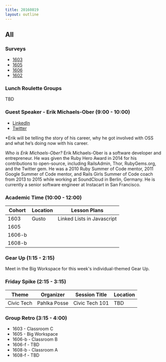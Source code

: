 ```yaml
---
title: 20160819
layout: outline
---
```


## All

### Surveys

* [1603](https://goo.gl/forms/EUCb5KLugovjz3Xd2)
* [1605]()
* [1606]()
* [1602]()

### Lunch Roulette Groups
TBD

### Guest Speaker - Erik Michaels-Ober (9:00 - 10:00)
* [LinkedIn](https://www.linkedin.com/in/sferik)
* [Twitter](https://twitter.com/sferik)

*Erik will be telling the story of his career, why he got involved with OSS and what he’s doing now with his career.

*Who is Erik Michaels-Ober?*
Erik Michaels-Ober is a software developer and entrepreneur. He was given the Ruby Hero Award in 2014 for his contributions to open-source, including RailsAdmin, Thor, RubyGems.org, and the Twitter gem. He was a 2010 Ruby Summer of Code mentor, 2011 Google Summer of Code mentor, and Rails Girls Summer of Code coach from 2013 to 2015 while working at SoundCloud in Berlin, Germany. He is currently a senior software engineer at Instacart in San Francisco.

### Academic Time (10:00 - 12:00)
| Cohort | Location | Lesson Plans |
| ------ | -------- | ------------ |
| 1603   | Gusto  | Linked Lists in Javascript |
| 1605   | | |
| 1606-b | | |
| 1608-b | | |

### Gear Up (1:15 - 2:15)
Meet in the Big Workspace for this week's individual-themed Gear Up.

### Friday Spike (2:15 - 3:15)
|Theme|Organizer|Session Title|Location|
|------|--------|------------|----------|
|Civic Tech|Pahlka Posse|Civic Tech 101|TBD|


### Group Retro (3:15 - 4:00)
* 1603 - Classroom C
* 1605 - Big Workspace
* 1606-b - Classroom B
* 1606-f - TBD
* 1608-b - Classroom A
* 1608-f - TBD
